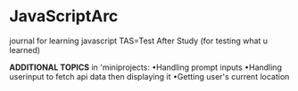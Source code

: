# JavaScriptArc
journal for learning javascript 
TAS=Test After Study (for testing what u learned)

**ADDITIONAL TOPICS** in 'miniprojects: •Handling prompt inputs
                                        •Handling userinput to fetch api data then displaying it
                                        •Getting user's current location
